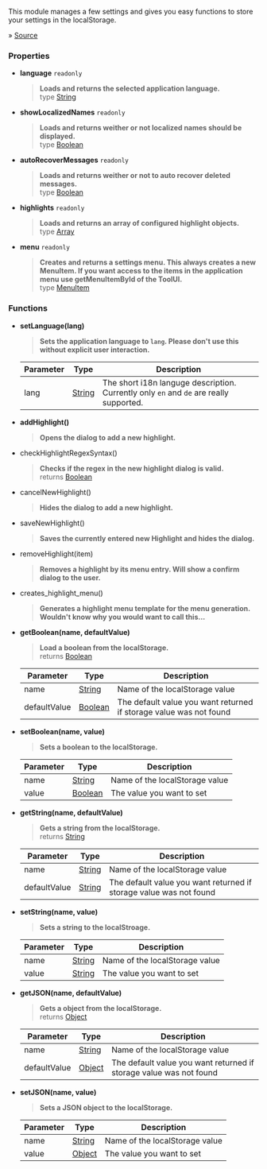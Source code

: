 This module manages a few settings and gives you easy functions to store your settings in the localStorage.

» [Source](https://github.com/PakL/TTVStreamerTool/blob/master/lib/settings.js)

### Properties

* **language** `readonly`

  > **Loads and returns the selected application language.**<br>
  > type [String](https://developer.mozilla.org/de/docs/Web/JavaScript/Reference/Global_Objects/String)

* **showLocalizedNames** `readonly`

  > **Loads and returns weither or not localized names should be displayed.**<br>
  > type [Boolean](https://developer.mozilla.org/de/docs/Web/JavaScript/Reference/Global_Objects/Boolean)

* **autoRecoverMessages** `readonly`

  > **Loads and returns weither or not to auto recover deleted messages.**<br>
  > type [Boolean](https://developer.mozilla.org/de/docs/Web/JavaScript/Reference/Global_Objects/Boolean)

* **highlights** `readonly`

  > **Loads and returns an array of configured highlight objects.**<br>
  > type [Array](https://developer.mozilla.org/de/docs/Web/JavaScript/Reference/Global_Objects/Array)

* **menu** `readonly`

  > **Creates and returns a settings menu. This always creates a new MenuItem. If you want access to the items in the application menu use getMenuItemById of the ToolUI.**<br>
  > type [MenuItem](https://electron.atom.io/docs/api/menu-item/)

### Functions

* **setLanguage(lang)**

  > **Sets the application language to `lang`. Please don't use this without explicit user interaction.**

  | Parameter | Type                                     | Description                              |
  | --------- | ---------------------------------------- | ---------------------------------------- |
  | lang      | [String](https://developer.mozilla.org/de/docs/Web/JavaScript/Reference/Global_Objects/String) | The short i18n languge description. Currently only `en` and `de` are really supported. |

* **addHighlight()**

  > **Opens the dialog to add a new highlight.**

* checkHighlightRegexSyntax()

  > **Checks if the regex in the new highlight dialog is valid.**<br>
  > returns [Boolean](https://developer.mozilla.org/de/docs/Web/JavaScript/Reference/Global_Objects/Boolean)

* cancelNewHighlight()

  > **Hides the dialog to add a new highlight.**

* saveNewHighlight()

  > **Saves the currently entered new Highlight and hides the dialog.**

* removeHighlight(item)

  > **Removes a highlight by its menu entry. Will show a confirm dialog to the user.**

* creates_highlight_menu()

  > **Generates a highlight menu template for the menu generation. Wouldn't know why you would want to call this...**

* **getBoolean(name, defaultValue)**

  > **Load a boolean from the localStorage.**<br>
  > returns [Boolean](https://developer.mozilla.org/de/docs/Web/JavaScript/Reference/Global_Objects/Boolean)

  | Parameter    | Type                                     | Description                              |
  | ------------ | ---------------------------------------- | ---------------------------------------- |
  | name         | [String](https://developer.mozilla.org/de/docs/Web/JavaScript/Reference/Global_Objects/String) | Name of the localStorage value           |
  | defaultValue | [Boolean](https://developer.mozilla.org/de/docs/Web/JavaScript/Reference/Global_Objects/Boolean) | The default value you want returned if storage value was not found |

* **setBoolean(name, value)**

  > **Sets a boolean to the localStorage.**

  | Parameter | Type                                     | Description                    |
  | --------- | ---------------------------------------- | ------------------------------ |
  | name      | [String](https://developer.mozilla.org/de/docs/Web/JavaScript/Reference/Global_Objects/String) | Name of the localStorage value |
  | value     | [Boolean](https://developer.mozilla.org/de/docs/Web/JavaScript/Reference/Global_Objects/Boolean) | The value you want to set      |

* **getString(name, defaultValue)**

  > **Gets a string from the localStorage.**<br>
  > returns [String](https://developer.mozilla.org/de/docs/Web/JavaScript/Reference/Global_Objects/String)

  | Parameter    | Type                                     | Description                              |
  | ------------ | ---------------------------------------- | ---------------------------------------- |
  | name         | [String](https://developer.mozilla.org/de/docs/Web/JavaScript/Reference/Global_Objects/String) | Name of the localStorage value           |
  | defaultValue | [String](https://developer.mozilla.org/de/docs/Web/JavaScript/Reference/Global_Objects/String) | The default value you want returned if storage value was not found |

* **setString(name, value)**

  > **Sets a string to the localStroage.**

  | Parameter | Type                                     | Description                    |
  | --------- | ---------------------------------------- | ------------------------------ |
  | name      | [String](https://developer.mozilla.org/de/docs/Web/JavaScript/Reference/Global_Objects/String) | Name of the localStorage value |
  | value     | [String](https://developer.mozilla.org/de/docs/Web/JavaScript/Reference/Global_Objects/String) | The value you want to set      |

* **getJSON(name, defaultValue)**

  > **Gets a object from the localStorage.**<br>
  > returns [Object](https://developer.mozilla.org/de/docs/Web/JavaScript/Reference/Global_Objects/Object)

  | Parameter    | Type                                     | Description                              |
  | ------------ | ---------------------------------------- | ---------------------------------------- |
  | name         | [String](https://developer.mozilla.org/de/docs/Web/JavaScript/Reference/Global_Objects/String) | Name of the localStorage value           |
  | defaultValue | [Object](https://developer.mozilla.org/de/docs/Web/JavaScript/Reference/Global_Objects/Object) | The default value you want returned if storage value was not found |

* **setJSON(name, value)**

  > **Sets a JSON object to the localStorage.**

  | Parameter | Type                                     | Description                    |
  | --------- | ---------------------------------------- | ------------------------------ |
  | name      | [String](https://developer.mozilla.org/de/docs/Web/JavaScript/Reference/Global_Objects/String) | Name of the localStorage value |
  | value     | [Object](https://developer.mozilla.org/de/docs/Web/JavaScript/Reference/Global_Objects/Object) | The value you want to set      |

